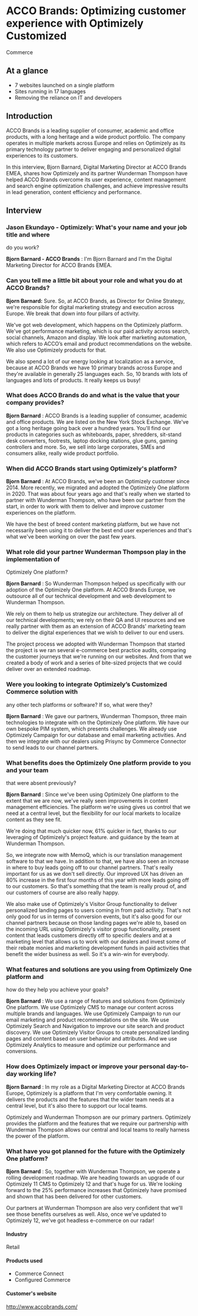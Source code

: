 # ACCO Brands: Optimizing customer experience with Optimizely Customized

Commerce

## At a glance

- 7 websites launched on a single platform
- Sites running in 17 languages
- Removing the reliance on IT and developers

## Introduction

ACCO Brands is a leading supplier of consumer, academic and office products,
with a long heritage and a wide product portfolio. The company operates in
multiple markets across Europe and relies on Optimizely as its primary
technology partner to deliver engaging and personalized digital experiences to
its customers.

In this interview, Bjorn Barnard, Digital Marketing Director at ACCO Brands
EMEA, shares how Optimizely and its partner Wunderman Thompson have helped ACCO
Brands overcome its user experience, content management and search engine
optimization challenges, and achieve impressive results in lead generation,
content efficiency and performance.

## Interview

### Jason Ekundayo - Optimizely: What's your name and your job title and where

do you work?

**Bjorn Barnard - ACCO Brands** : I'm Bjorn Barnard and I'm the Digital
Marketing Director for ACCO Brands EMEA.

### Can you tell me a little bit about your role and what you do at ACCO Brands?

**Bjorn Barnard:** Sure. So, at ACCO Brands, as Director for Online Strategy,
we're responsible for digital marketing strategy and execution across Europe. We
break that down into four pillars of activity.

We've got web development, which happens on the Optimizely platform. We've got
performance marketing, which is our paid activity across search, social
channels, Amazon and display. We look after marketing automation, which refers
to ACCO’s email and product recommendations on the website. We also use
Optimizely products for that.

We also spend a lot of our energy looking at localization as a service, because
at ACCO Brands we have 10 primary brands across Europe and they're available in
generally 25 languages each. So, 10 brands with lots of languages and lots of
products. It really keeps us busy!

### What does ACCO Brands do and what is the value that your company provides?

**Bjorn Barnard** : ACCO Brands is a leading supplier of consumer, academic and
office products. We are listed on the New York Stock Exchange. We've got a long
heritage going back over a hundred years. You'll find our products in categories
such as whiteboards, paper, shredders, sit-stand desk converters, footrests,
laptop docking stations, glue guns, gaming controllers and more. So, we sell
into large corporates, SMEs and consumers alike, really wide product portfolio.

### When did ACCO Brands start using Optimizely's platform?

**Bjorn Barnard** : At ACCO Brands, we've been an Optimizely customer since 2014. More recently, we migrated and adopted the Optimizely One platform in 2020. That was about four years ago and that's really when we started to partner
with Wunderman Thompson, who have been our partner from the start, in order to
work with them to deliver and improve customer experiences on the platform.

We have the best of breed content marketing platform, but we have not
necessarily been using it to deliver the best end user experiences and that's
what we've been working on over the past few years.

### What role did your partner Wunderman Thompson play in the implementation of

Optimizely One platform?

**Bjorn Barnard** : So Wunderman Thompson helped us specifically with our
adoption of the Optimizely One platform. At ACCO Brands Europe, we outsource all
of our technical development and web development to Wunderman Thompson.

We rely on them to help us strategize our architecture. They deliver all of our
technical developments; we rely on their QA and UI resources and we really
partner with them as an extension of ACCO Brands' marketing team to deliver the
digital experiences that we wish to deliver to our end users.

The project process we adopted with Wunderman Thompson that started the project
is we ran several e-commerce best practice audits, comparing the customer
journeys that we're running on our websites. And from that we created a body of
work and a series of bite-sized projects that we could deliver over an extended
roadmap.

### Were you looking to integrate Optimizely’s Customized Commerce solution with

any other tech platforms or software? If so, what were they?

**Bjorn Barnard** : We gave our partners, Wunderman Thompson, three main
technologies to integrate with on the Optimizely One platform. We have our own
bespoke PIM system, which presents challenges. We already use Optimizely
Campaign for our database and email marketing activities. And then we integrate
with our dealers using Prisync by Commerce Connector to send leads to our
channel partners.

### What benefits does the Optimizely One platform provide to you and your team

that were absent previously?

**Bjorn Barnard** : Since we've been using Optimizely One platform to the extent
that we are now, we've really seen improvements in content management
efficiencies. The platform we're using gives us control that we need at a
central level, but the flexibility for our local markets to localize content as
they see fit.

We're doing that much quicker now, 61% quicker in fact, thanks to our leveraging
of Optimizely's project feature. and guidance by the team at Wunderman Thompson.

So, we integrate now with MemoQ, which is our translation management software to
that we have. In addition to that, we have also seen an increase in where to buy
leads going off to our channel partners. That's really important for us as we
don't sell directly. Our improved UX has driven an 80% increase in the first
four months of this year with more leads going off to our customers. So that's
something that the team is really proud of, and our customers of course are also
really happy.

We also make use of Optimizely's Visitor Group functionality to deliver
personalized landing pages to users coming in from paid activity. That's not
only good for us in terms of conversion events, but it's also good for our
channel partners because on those landing pages we're able to, based on the
incoming URL using Optimizely's visitor group functionality, present content
that leads customers directly off to specific dealers and at a marketing level
that allows us to work with our dealers and invest some of their rebate monies
and marketing development funds in paid activities that benefit the wider
business as well. So it's a win-win for everybody.

### What features and solutions are you using from Optimizely One platform and

how do they help you achieve your goals?

**Bjorn Barnard** : We use a range of features and solutions from Optimizely One
platform. We use Optimizely CMS to manage our content across multiple brands and
languages. We use Optimizely Campaign to run our email marketing and product
recommendations on the site. We use Optimizely Search and Navigation to improve
our site search and product discovery. We use Optimizely Visitor Groups to
create personalized landing pages and content based on user behavior and
attributes. And we use Optimizely Analytics to measure and optimize our
performance and conversions.

### How does Optimizely impact or improve your personal day-to-day working life?

**Bjorn Barnard** : In my role as a Digital Marketing Director at ACCO Brands
Europe, Optimizely is a platform that I'm very comfortable owning. It delivers
the products and the features that the wider team needs at a central level, but
it's also there to support our local teams.

Optimizely and Wunderman Thompson are our primary partners. Optimizely provides
the platform and the features that we require our partnership with Wunderman
Thompson allows our central and local teams to really harness the power of the
platform.

### What have you got planned for the future with the Optimizely One platform?

**Bjorn Barnard** : So, together with Wunderman Thompson, we operate a rolling
development roadmap. We are heading towards an upgrade of our Optimizely 11 CMS
to Optimizely 12 and that's huge for us. We're looking forward to the 25%
performance increases that Optimizely have promised and shown that has been
delivered for other customers.

Our partners at Wunderman Thompson are also very confident that we'll see those
benefits ourselves as well. Also, once we've updated to Optimizely 12, we've got
headless e-commerce on our radar!

#### Industry

Retail

#### Products used

- Commerce Connect
- Configured Commerce

#### Customer's website

http://www.accobrands.com/

